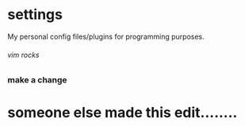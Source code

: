 # settings

My personal config files/plugins for programming purposes.

###### vim rocks

### make a change

# someone else made this edit........
